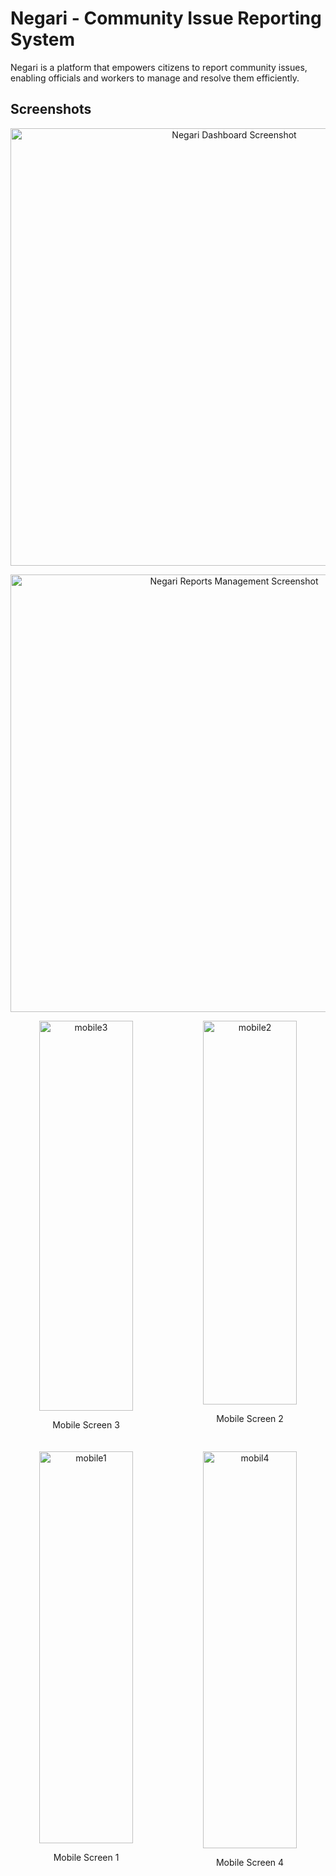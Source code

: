 # Negari - Community Issue Reporting System

Negari is a platform that empowers citizens to report community issues, enabling officials and workers to manage and resolve them efficiently.  


## Screenshots

<p align="center">
  <img src="https://github.com/user-attachments/assets/334b2606-a689-41b0-84b5-20c71058797e" alt="Negari Dashboard Screenshot" width="700" />
</p>

<p align="center">
  <img src="https://github.com/user-attachments/assets/b619908d-23ec-4644-9c3d-3cf8c545b9ff" alt="Negari Reports Management Screenshot" width="700" />
</p>

<div style="display: grid; grid-template-columns: repeat(2, 1fr); gap: 20px;">

  <div style="text-align: center;">
    <img width="150" height="624" alt="mobile3" src="https://github.com/user-attachments/assets/359cd89b-098e-4eb9-b354-877f1e080e5e" />
    <p>Mobile Screen 3</p>
  </div>

  <div style="text-align: center;">
    <img width="150" height="614" alt="mobile2" src="https://github.com/user-attachments/assets/43f9635b-4fd7-462e-b41e-00187eae95ea" />
    <p>Mobile Screen 2</p>
  </div>

  <div style="text-align: center;">
    <img width="150" height="627" alt="mobile1" src="https://github.com/user-attachments/assets/a6e77b5d-2694-4512-a7bd-a893a74de42f" />
    <p>Mobile Screen 1</p>
  </div>

  <div style="text-align: center;">
    <img width="150" height="635" alt="mobil4" src="https://github.com/user-attachments/assets/37ea33eb-e4a2-491d-937e-e8f39b56d58e" />
    <p>Mobile Screen 4</p>
  </div>

</div>











